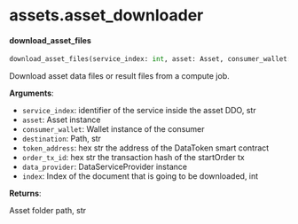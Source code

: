 <a name="assets.asset_downloader"></a>
# assets.asset\_downloader

<a name="assets.asset_downloader.download_asset_files"></a>
#### download\_asset\_files

```python
download_asset_files(service_index: int, asset: Asset, consumer_wallet: Wallet, destination: str, token_address: str, order_tx_id: str, data_provider: DataServiceProvider, index: [int, None] = None)
```

Download asset data files or result files from a compute job.

**Arguments**:

- `service_index`: identifier of the service inside the asset DDO, str
- `asset`: Asset instance
- `consumer_wallet`: Wallet instance of the consumer
- `destination`: Path, str
- `token_address`: hex str the address of the DataToken smart contract
- `order_tx_id`: hex str the transaction hash of the startOrder tx
- `data_provider`: DataServiceProvider instance
- `index`: Index of the document that is going to be downloaded, int

**Returns**:

Asset folder path, str

